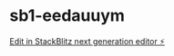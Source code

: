 # sb1-eedauuym

[Edit in StackBlitz next generation editor ⚡️](https://stackblitz.com/~/github.com/nicofratini/sb1-eedauuym)